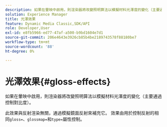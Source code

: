 ```yaml
---
description: 如果在暈映中啟用，則渲染器將改變照明算法以模擬材料光澤度的變化（主要通過控制對比度）。
solution: Experience Manager
title: 光澤效果
feature: Dynamic Media Classic,SDK/API
role: Developer,User
exl-id: e8fb5966-ed77-47af-a500-b9bd1604e7d1
source-git-commit: 206e4643e3926cb85b4be2189743578f88180be7
workflow-type: tm+mt
source-wordcount: '88'
ht-degree: 0%

---
```


# 光澤效果{#gloss-effects}

如果在暈映中啟用，則渲染器將改變照明算法以模擬材料光澤度的變化（主要通過控制對比度）。

此效果與反射渲染無關，通過模擬鏡面反射來補充它。 效果由用於控制反射的相同`gloss=`、`glossmap=`和`type=`屬性控制。
